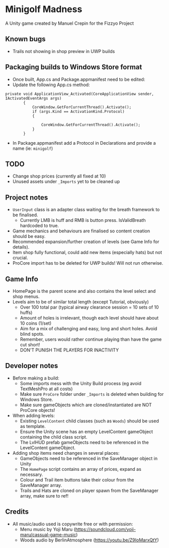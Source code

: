 Minigolf Madness
====
A Unity game created by Manuel Crepin for the Fizzyo Project

## Known bugs
* Trails not showing in shop preview in UWP builds

## Packaging builds to Windows Store format
* Once built, App.cs and Package.appmanifest need to be edited:
* Update the following App.cs method:
```
private void ApplicationView_Activated(CoreApplicationView sender, IActivatedEventArgs args)
        {
            CoreWindow.GetForCurrentThread().Activate();
            if (args.Kind == ActivationKind.Protocol)
            {

                CoreWindow.GetForCurrentThread().Activate();
            }
        }
```
* In Package.appmanifest add a Protocol in Declarations and provide a name (ie: `minigolf`)

## TODO
* Change shop prices (currently all fixed at 10)
* Unused assets under `_Imports` yet to be cleaned up

## Project notes
* `UserInput` class is an adapter class waiting for the breath framework to be finalised.
  * Currently LMB is huff and RMB is button press. IsValidBreath hardcoded to true.
* Game mechanics and behaviours are finalised so content creation should be easy.
* Recommended expansion/further creation of levels (see Game Info for details).
* Item shop fully functional, could add new items (especially hats) but not crucial.
* ProCore import has to be deleted for UWP builds! Will not run otherwise.

## Game Info
* HomePage is the parent scene and also contains the level select and shop menus.
* Levels aim to be of similar total length (except Tutorial, obviously)
  * Over 100 total par (typical airway clearance session = 10 sets of 10 huffs)
  * Amount of holes is irrelevant, though each level should have about 10 coins (1/set)
  * Aim for a mix of challenging and easy, long and short holes. Avoid blind spots.
  * Remember, users would rather continue playing than have the game cut short!
  * DON'T PUNISH THE PLAYERS FOR INACTIVITY

## Developer notes
* Before making a build:
  * Some imports mess with the Unity Build process (eg avoid TextMeshPro at all costs)
  * Make sure `ProCore` folder under `_Imports` is deleted when building for Windows Store.
  * Make sure gameObjects which are cloned/instantiated are NOT ProCore objects!
* When adding levels:
  * Existing `LevelContent` child classes (such as `Woods`) should be used as template.
  * Ensure the Unity scene has an empty LevelContent gameObject containing the child class script.
  * The LvlHUD prefab gameObjects need to be referenced in the LevelContent gameObject. 
* Adding shop items need changes in several places:
  * GameObjects need to be referenced in the SaveManager object in Unity
  * The `HomePage` script contains an array of prices, expand as necessary.
  * Colour and Trail item buttons take their colour from the SaveManager array.
  * Trails and Hats are cloned on player spawn from the SaveManager array, make sure to ref!
  
## Credits
* All music/audio used is copywrite free or with permission:
  * Menu music by Yoji Maru (https://soundcloud.com/yoji-maru/cassual-game-music)
  * Woods audio by BerlinAtmosphere (https://youtu.be/Z9IoMarxQtY)
